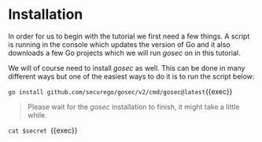 # Installation

In order for us to begin with the tutorial we first need a few things. A script is running in the console which updates the version of Go and it also downloads a few Go projects which we will run *gosec* on in this tutorial.

We will of course need to install *gosec* as well. This can be done in many different ways but one of the easiest ways to do it is to run the script below:

`go install github.com/securego/gosec/v2/cmd/gosec@latest`{{exec}}

> Please wait for the *gosec* installation to finish, it might take a little while. 

`cat $secret `{{exec}}